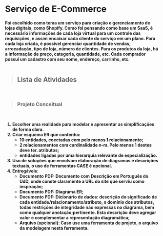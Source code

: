 <h1>
    Serviço de E-Commerce
<h4> 
    Foi escolhido como tema um serviço para criação e gerenciamento de lojas digitais, como Shopify. Como foi pensando como base um SaaS, é necessário informações de cada loja virtual para um controle das requisições, e assim encaixar cada cliente do serviço em um plano. Para cada loja criada, é possível gerenciar quantidade de vendas, arrecadação, tipo de loja, número de clientes. Para os produtos da loja, há a informação de preço, categoria, quantidade, etc. Cada comprador possui um cadastro com seu nome, endereço, carrinho, etc.
    <br>
    <br>
    


>   <h2> Lista de Atividades
<br>

>  ### Projeto Conceitual 
<br>

1. Escolher uma realidade para modelar e apresentar as simplificações de forma clara.  
2. Criar esquema ER que contenha:  
    - 10 entidades, coectadas com pelo menos 1 relacionamento;
    - 2 relacionamentos com cardinalidade n-m. Pelo menos 1 destes deve ter. atributos;
    - entidades ligadas por uma hierarquia **relevante** de especialização.
3. Uso de soluções que envolvam elaboração de diagramas e descrições textuais, o uso de ferramentas CASE é opcional.
4. Entregáveis:
    - Documento PDF: Documento com Descrição em Português do UdD, onde conste claramente a URL do site que serviu como inspiração;
    - Documento PDF: Diagrama ER; 
    - Documento PDF: Dicionário de dados: descrição do significado de cada entidade/relacionamento/atributo, o domínio dos atributos, todas restrições de integridade não expressas no diagrama, bem como qualquer anotação;pertinente. Esta descrição deve agregar valor e complementar a representação diagramática;
    - Arquivo (opcional): Caso use uma ferramenta de projeto, o arquivo da modelagem nesta ferramenta.